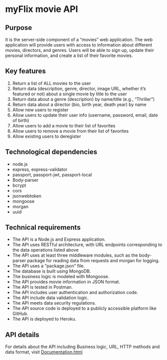 # myFlix movie API

## Purpose

It is the server-side component of a “movies” web application. The web application will provide users with access to information about different movies, directors, and genres. Users will be able to sign up, update their personal information, and create a list of their favorite movies.

## Key features

1. Return a list of ALL movies to the user
2. Return data (description, genre, director, image URL, whether it’s featured or not) about a single movie by title to the user
3. Return data about a genre (description) by name/title (e.g., “Thriller”)
4. Return data about a director (bio, birth year, death year) by name
5. Allow new users to register
6. Allow users to update their user info (username, password, email, date of birth)
7. Allow users to add a movie to their list of favorites
8. Allow users to remove a movie from their list of favorites
9. Allow existing users to deregister

## Technological dependencies

- node.js
- express, express-validator
- passport, passport-jwt, passport-local
- Body-parser
- bcrypt
- cors
- jsonwebtoken
- mongoose
- morgan
- uuid

## Technical requirements

- The API is a Node.js and Express application.
- The API uses RESTful architecture, with URL endpoints corresponding to the data operations listed above
- The API uses at least three middleware modules, such as the body-parser package for reading data from requests and morgan for logging.
- The API uses a “package.json” file.
- The database is built using MongoDB.
- The business logic is modeled with Mongoose.
- The API provides movie information in JSON format.
- The API is tested in Postman.
- The API includes user authentication and authorization code.
- The API include data validation logic.
- The API meets data security regulations.
- The API source code is deployed to a publicly accessible platform like GitHub.
- The API is deployed to Heroku.

## API details

For details about the API including Business logic, URL, HTTP methods and data format, visit [Documentation.html](https://hientrancong.github.io/meet/)
